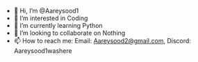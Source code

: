 - 👋 Hi, I’m @Aareysood1
- 👀 I’m interested in Coding
- 🌱 I’m currently learning Python
- 💞️ I’m looking to collaborate on Nothing
- 📫 How to reach me: Email: Aareysood2@gmail.com, Discord: Aareysood1washere

<!---
Aareysood1/Aareysood1 is a ✨ special ✨ repository because its `README.md` (this file) appears on your GitHub profile.
You can click the Preview link to take a look at your changes.
--->
